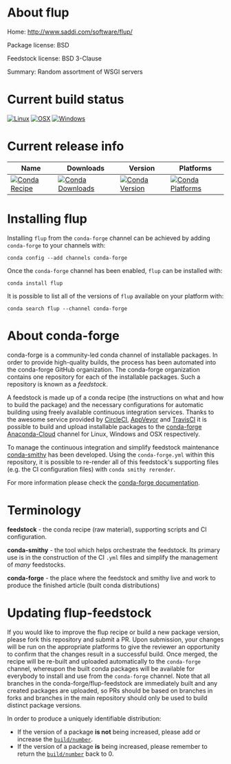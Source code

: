 About flup
==========

Home: http://www.saddi.com/software/flup/

Package license: BSD

Feedstock license: BSD 3-Clause

Summary: Random assortment of WSGI servers



Current build status
====================

[![Linux](https://img.shields.io/circleci/project/github/conda-forge/flup-feedstock/master.svg?label=Linux)](https://circleci.com/gh/conda-forge/flup-feedstock)
[![OSX](https://img.shields.io/travis/conda-forge/flup-feedstock/master.svg?label=macOS)](https://travis-ci.org/conda-forge/flup-feedstock)
[![Windows](https://img.shields.io/appveyor/ci/conda-forge/flup-feedstock/master.svg?label=Windows)](https://ci.appveyor.com/project/conda-forge/flup-feedstock/branch/master)

Current release info
====================

| Name | Downloads | Version | Platforms |
| --- | --- | --- | --- |
| [![Conda Recipe](https://img.shields.io/badge/recipe-flup-green.svg)](https://anaconda.org/conda-forge/flup) | [![Conda Downloads](https://img.shields.io/conda/dn/conda-forge/flup.svg)](https://anaconda.org/conda-forge/flup) | [![Conda Version](https://img.shields.io/conda/vn/conda-forge/flup.svg)](https://anaconda.org/conda-forge/flup) | [![Conda Platforms](https://img.shields.io/conda/pn/conda-forge/flup.svg)](https://anaconda.org/conda-forge/flup) |

Installing flup
===============

Installing `flup` from the `conda-forge` channel can be achieved by adding `conda-forge` to your channels with:

```
conda config --add channels conda-forge
```

Once the `conda-forge` channel has been enabled, `flup` can be installed with:

```
conda install flup
```

It is possible to list all of the versions of `flup` available on your platform with:

```
conda search flup --channel conda-forge
```


About conda-forge
=================

conda-forge is a community-led conda channel of installable packages.
In order to provide high-quality builds, the process has been automated into the
conda-forge GitHub organization. The conda-forge organization contains one repository
for each of the installable packages. Such a repository is known as a *feedstock*.

A feedstock is made up of a conda recipe (the instructions on what and how to build
the package) and the necessary configurations for automatic building using freely
available continuous integration services. Thanks to the awesome service provided by
[CircleCI](https://circleci.com/), [AppVeyor](https://www.appveyor.com/)
and [TravisCI](https://travis-ci.org/) it is possible to build and upload installable
packages to the [conda-forge](https://anaconda.org/conda-forge)
[Anaconda-Cloud](https://anaconda.org/) channel for Linux, Windows and OSX respectively.

To manage the continuous integration and simplify feedstock maintenance
[conda-smithy](https://github.com/conda-forge/conda-smithy) has been developed.
Using the ``conda-forge.yml`` within this repository, it is possible to re-render all of
this feedstock's supporting files (e.g. the CI configuration files) with ``conda smithy rerender``.

For more information please check the [conda-forge documentation](https://conda-forge.org/docs/).

Terminology
===========

**feedstock** - the conda recipe (raw material), supporting scripts and CI configuration.

**conda-smithy** - the tool which helps orchestrate the feedstock.
                   Its primary use is in the construction of the CI ``.yml`` files
                   and simplify the management of *many* feedstocks.

**conda-forge** - the place where the feedstock and smithy live and work to
                  produce the finished article (built conda distributions)


Updating flup-feedstock
=======================

If you would like to improve the flup recipe or build a new
package version, please fork this repository and submit a PR. Upon submission,
your changes will be run on the appropriate platforms to give the reviewer an
opportunity to confirm that the changes result in a successful build. Once
merged, the recipe will be re-built and uploaded automatically to the
`conda-forge` channel, whereupon the built conda packages will be available for
everybody to install and use from the `conda-forge` channel.
Note that all branches in the conda-forge/flup-feedstock are
immediately built and any created packages are uploaded, so PRs should be based
on branches in forks and branches in the main repository should only be used to
build distinct package versions.

In order to produce a uniquely identifiable distribution:
 * If the version of a package **is not** being increased, please add or increase
   the [``build/number``](https://conda.io/docs/user-guide/tasks/build-packages/define-metadata.html#build-number-and-string).
 * If the version of a package **is** being increased, please remember to return
   the [``build/number``](https://conda.io/docs/user-guide/tasks/build-packages/define-metadata.html#build-number-and-string)
   back to 0.
